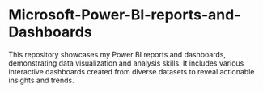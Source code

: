 # Microsoft-Power-BI-reports-and-Dashboards
This repository showcases my Power BI reports and dashboards, demonstrating data visualization and analysis skills. It includes various interactive dashboards created from diverse datasets to reveal actionable insights and trends.

